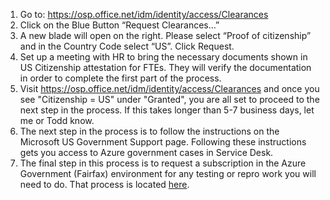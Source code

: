 1.	Go to:  https://osp.office.net/idm/identity/access/Clearances
2.	Click on the Blue Button “Request Clearances…”
3.	A new blade will open on the right.  Please select “Proof of citizenship” and in the Country Code select “US”.  Click Request.
4.	Set up a meeting with HR to bring the necessary documents shown in US Citizenship attestation for FTEs. They will verify the documentation in order to complete the first part of the process.
5.	Visit https://osp.office.net/idm/identity/access/Clearances and once you see "Citizenship = US" under "Granted", you are all set to proceed to the next step in the process.  If this takes longer than 5-7 business days, let me or Todd know.
6.	The next step in the process is to follow the instructions on the Microsoft US Government Support page.  Following these instructions gets you access to Azure government cases in Service Desk.
7.	The final step in this process is to request a subscription in the Azure Government (Fairfax) environment for any testing or repro work you will need to do.  That process is located [here](https://ageaccounts.azurewebsites.us/home).  

